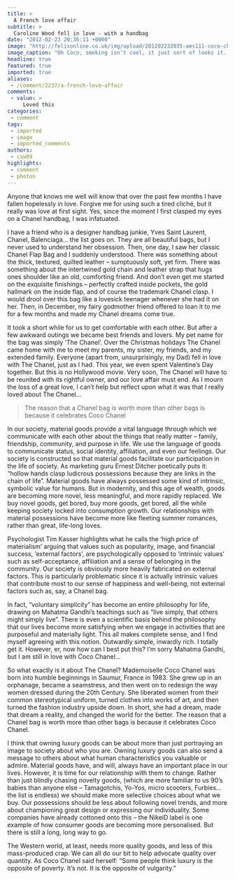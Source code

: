 ```yaml
---
title: >
  A French love affair
subtitle: >
  Caroline Wood fell in love - with a handbag
date: "2012-02-23 20:36:11 +0000"
image: "http://felixonline.co.uk/img/upload/201202232035-ams111-coco-chanel.jpg"
image_caption: "Oh Coco, smoking isn’t cool, it just sort of looks it. Damn"
headline: true
featured: true
imported: true
aliases:
 - /comment/2237/a-french-love-affair
comments:
 - value: >
     Loved this
categories:
 - comment
tags:
 - imported
 - image
 - imported_comments
authors:
 - csw09
highlights:
 - comment
 - photos
---
```


Anyone that knows me well will know that over the past few months I have fallen hopelessly in love. Forgive me for using such a tired cliché, but it really was love at first sight. Yes, since the moment I first clasped my eyes on a Chanel handbag, I was infatuated.

I have a friend who is a designer handbag junkie, Yves Saint Laurent, Chanel, Balenciaga… the list goes on. They are all beautiful bags, but I never used to understand her obsession. Then, one day, I saw her classic Chanel Flap Bag and I suddenly understood. There was something about the thick, textured, quilted leather – sumptuously soft, yet firm. There was something about the intertwined gold chain and leather strap that hugs ones shoulder like an old, comforting friend. And don’t even get me started on the exquisite finishings – perfectly crafted inside pockets, the gold hallmark on the inside flap, and of course the trademark Chanel clasp. I would drool over this bag like a lovesick teenager whenever she had it on her. Then, in December, my fairy godmother friend offered to loan it to me for a few months and made my Chanel dreams come true.

It took a short while for us to get comfortable with each other. But after a few awkward outings we became best friends and lovers. My pet name for the bag was simply ‘The Chanel’. Over the Christmas holidays The Chanel came home with me to meet my parents, my sister, my friends, and my extended family. Everyone (apart from, unsurprisingly, my Dad) fell in love with The Chanel, just as I had. This year, we even spent Valentine’s Day together. But this is no Hollywood movie. Very soon, The Chanel will have to be reunited with its rightful owner, and our love affair must end. As I mourn the loss of a great love, I can’t help but reflect upon what it was that I really loved about The Chanel...

> The reason that a Chanel bag is worth more than other bags is because it celebrates Coco Chanel

In our society, material goods provide a vital language through which we communicate with each other about the things that really matter – family, friendship, community, and purpose in life. We use the language of goods to communicate status, social identity, affiliation, and even our feelings. Our society is constructed so that material goods facilitate our participation in the life of society. As marketing guru Ernest Ditcher poetically puts it: “hollow hands clasp ludicrous possessions because they are links in the chain of life”. Material goods have always possessed some kind of intrinsic, symbolic value for humans. But in modernity, and this age of wealth, goods are becoming more novel, less meaningful, and more rapidly replaced. We buy novel goods, get bored, buy more goods, get bored, all the while keeping society locked into consumption growth. Our relationships with material possessions have become more like fleeting summer romances, rather than great, life-long loves.

Psychologist Tim Kasser highlights what he calls the ‘high price of materialism’ arguing that values such as popularity, image, and financial success, ‘external factors’, are psychologically opposed to ‘intrinsic values’ such as self-acceptance, affiliation and a sense of belonging in the community. Our society is obviously more heavily fabricated on external factors. This is particularly problematic since it is actually intrinsic values that contribute most to our sense of happiness and well-being, not external factors such as, say, a Chanel bag.

In fact, “voluntary simplicity” has become an entire philosophy for life, drawing on Mahatma Gandhi’s teachings such as “live simply, that others might simply live”. There is even a scientific basis behind the philosophy that our lives become more satisfying when we engage in activities that are purposeful and materially light. This all makes complete sense, and I find myself agreeing with this notion. Outwardly simple, inwardly rich. I totally get it. However, er, now how can I best put this? I’m sorry Mahatma Gandhi, but I am still in love with Coco Chanel...

So what exactly is it about The Chanel? Mademoiselle Coco Chanel was born into humble beginnings in Saumur, France in 1983. She grew up in an orphanage, became a seamstress, and then went on to redesign the way women dressed during the 20th Century. She liberated women from their common stereotypical uniform, turned clothes into works of art, and then turned the fashion industry upside down. In short, she had a dream, made that dream a reality, and changed the world for the better. The reason that a Chanel bag is worth more than other bags is because it celebrates Coco Chanel.

I think that owning luxury goods can be about more than just portraying an image to society about who you are. Owning luxury goods can also send a message to others about what human characteristics you valuable or admire. Material goods have, and will, always have an important place in our lives. However, it is time for our relationship with them to change. Rather than just blindly chasing novelty goods, (which are more familiar to us 90’s babies than anyone else – Tamagotchis, Yo-Yos, micro scooters, Furbies... the list is endless) we should make more selective choices about what we buy. Our possessions should be less about following novel trends, and more about championing great design or expressing our individuality. Some companies have already cottoned onto this – the NikeiD label is one example of how consumer goods are becoming more personalised. But there is still a long, long way to go.

The Western world, at least, needs more quality goods, and less of this mass-produced crap. We can all do our bit to help advocate quality over quantity. As Coco Chanel said herself: “Some people think luxury is the opposite of poverty. It’s not. It is the opposite of vulgarity.”
